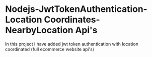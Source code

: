 # Nodejs-JwtTokenAuthentication-Location Coordinates-NearbyLocation Api's
In this project i have added jwt token authentication with location coordinated (full ecommerce website api's)
